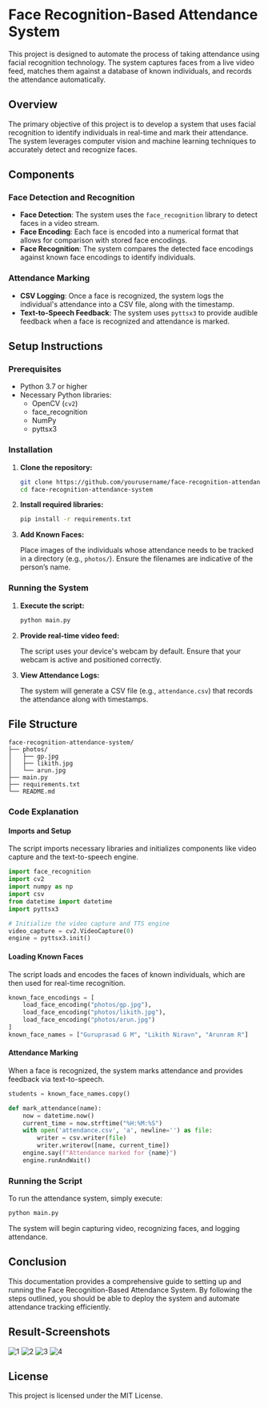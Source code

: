 
# Face Recognition-Based Attendance System

This project is designed to automate the process of taking attendance using facial recognition technology. The system captures faces from a live video feed, matches them against a database of known individuals, and records the attendance automatically.

## Overview

The primary objective of this project is to develop a system that uses facial recognition to identify individuals in real-time and mark their attendance. The system leverages computer vision and machine learning techniques to accurately detect and recognize faces.

## Components

### Face Detection and Recognition

- **Face Detection**: The system uses the `face_recognition` library to detect faces in a video stream.
- **Face Encoding**: Each face is encoded into a numerical format that allows for comparison with stored face encodings.
- **Face Recognition**: The system compares the detected face encodings against known face encodings to identify individuals.

### Attendance Marking

- **CSV Logging**: Once a face is recognized, the system logs the individual's attendance into a CSV file, along with the timestamp.
- **Text-to-Speech Feedback**: The system uses `pyttsx3` to provide audible feedback when a face is recognized and attendance is marked.

## Setup Instructions

### Prerequisites

- Python 3.7 or higher
- Necessary Python libraries:
  - OpenCV (`cv2`)
  - face_recognition
  - NumPy
  - pyttsx3

### Installation

1. **Clone the repository:**

   ```bash
   git clone https://github.com/yourusername/face-recognition-attendance-system.git
   cd face-recognition-attendance-system
   ```

2. **Install required libraries:**

   ```bash
   pip install -r requirements.txt
   ```

3. **Add Known Faces:**

   Place images of the individuals whose attendance needs to be tracked in a directory (e.g., `photos/`). Ensure the filenames are indicative of the person’s name.

### Running the System

1. **Execute the script:**

   ```bash
   python main.py
   ```

2. **Provide real-time video feed:**

   The script uses your device's webcam by default. Ensure that your webcam is active and positioned correctly.

3. **View Attendance Logs:**

   The system will generate a CSV file (e.g., `attendance.csv`) that records the attendance along with timestamps.

## File Structure

```
face-recognition-attendance-system/
├── photos/
│   ├── gp.jpg
│   ├── likith.jpg
│   └── arun.jpg
├── main.py
├── requirements.txt
└── README.md
```

### Code Explanation

#### Imports and Setup

The script imports necessary libraries and initializes components like video capture and the text-to-speech engine.

```python
import face_recognition
import cv2
import numpy as np
import csv
from datetime import datetime
import pyttsx3

# Initialize the video capture and TTS engine
video_capture = cv2.VideoCapture(0)
engine = pyttsx3.init()
```

#### Loading Known Faces

The script loads and encodes the faces of known individuals, which are then used for real-time recognition.

```python
known_face_encodings = [
    load_face_encoding("photos/gp.jpg"),
    load_face_encoding("photos/likith.jpg"),
    load_face_encoding("photos/arun.jpg")
]
known_face_names = ["Guruprasad G M", "Likith Niravn", "Arunram R"]
```

#### Attendance Marking

When a face is recognized, the system marks attendance and provides feedback via text-to-speech.

```python
students = known_face_names.copy()

def mark_attendance(name):
    now = datetime.now()
    current_time = now.strftime("%H:%M:%S")
    with open('attendance.csv', 'a', newline='') as file:
        writer = csv.writer(file)
        writer.writerow([name, current_time])
    engine.say(f"Attendance marked for {name}")
    engine.runAndWait()
```

### Running the Script

To run the attendance system, simply execute:

```bash
python main.py
```

The system will begin capturing video, recognizing faces, and logging attendance.

## Conclusion

This documentation provides a comprehensive guide to setting up and running the Face Recognition-Based Attendance System. By following the steps outlined, you should be able to deploy the system and automate attendance tracking efficiently.

## Result-Screenshots

![1](https://github.com/user-attachments/assets/a361e9bc-42bc-43e8-8b50-796717cbd278)
![2](https://github.com/user-attachments/assets/349dba23-b499-438c-8d21-1643244b54df)
![3](https://github.com/user-attachments/assets/b1c15ee2-3370-43ad-91c8-8939bdfa7b5c)
![4](https://github.com/user-attachments/assets/f70efb98-b3c1-41de-84bb-12b5d35a077e)


## License

This project is licensed under the MIT License.
